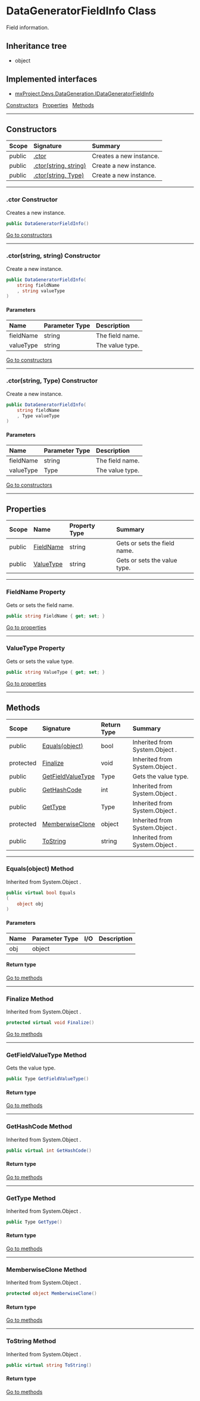 ﻿


# DataGeneratorFieldInfo Class



Field information.






## Inheritance tree
* object
## Implemented interfaces
* [mxProject.Devs.DataGeneration.IDataGeneratorFieldInfo](../mxProject.Devs.DataGeneration/IDataGeneratorFieldInfo.md)

[Constructors](#Constructors)&nbsp;&nbsp;
[Properties](#Properties)&nbsp;&nbsp;
[Methods](#Methods)&nbsp;&nbsp;

---
## Constructors
|Scope|Signature|Summary|
|:--|:--|:--|
| public | [.ctor](#ctor-constructor) | Creates a new instance. |
| public | [.ctor(string, string)](#ctorstring-string-constructor) | Create a new instance. |
| public | [.ctor(string, Type)](#ctorstring-type-constructor) | Create a new instance. |
---
### .ctor Constructor

Creates a new instance.
```c#
public DataGeneratorFieldInfo()
```

[Go to constructors](#Constructors)

---
### .ctor(string, string) Constructor

Create a new instance.
```c#
public DataGeneratorFieldInfo(
	string fieldName
	, string valueType
)
```
#### Parameters
|Name|Parameter Type|Description|
|:--|:--|:--|
| fieldName | string | The field name. |
| valueType | string | The value type. |

[Go to constructors](#Constructors)

---
### .ctor(string, Type) Constructor

Create a new instance.
```c#
public DataGeneratorFieldInfo(
	string fieldName
	, Type valueType
)
```
#### Parameters
|Name|Parameter Type|Description|
|:--|:--|:--|
| fieldName | string | The field name. |
| valueType | Type | The value type. |

[Go to constructors](#Constructors)


---
## Properties
|Scope|Name|Property Type|Summary|
|:--|:--|:--|:--|
| public | [FieldName](#fieldname-property) | string | Gets or sets the field name. |
| public | [ValueType](#valuetype-property) | string | Gets or sets the value type. |
---
### FieldName Property

Gets or sets the field name.
```c#
public string FieldName { get; set; }
```

[Go to properties](#Properties)

---
### ValueType Property

Gets or sets the value type.
```c#
public string ValueType { get; set; }
```

[Go to properties](#Properties)




---
## Methods
|Scope|Signature|Return Type|Summary|
|:--|:--|:--|:--|
| public | [Equals(object)](#equalsobject-method) | bool | Inherited from  System.Object . |
| protected | [Finalize](#finalize-method) | void | Inherited from  System.Object . |
| public | [GetFieldValueType](#getfieldvaluetype-method) | Type | Gets the value type. |
| public | [GetHashCode](#gethashcode-method) | int | Inherited from  System.Object . |
| public | [GetType](#gettype-method) | Type | Inherited from  System.Object . |
| protected | [MemberwiseClone](#memberwiseclone-method) | object | Inherited from  System.Object . |
| public | [ToString](#tostring-method) | string | Inherited from  System.Object . |
---
### Equals(object) Method

Inherited from  System.Object .
```c#
public virtual bool Equals
(
	object obj
)
```
#### Parameters
|Name|Parameter Type|I/O|Description|
|:--|:--|:-:|:--|
| obj | object |  |  |
#### Return type


[Go to methods](#Methods)

---
### Finalize Method

Inherited from  System.Object .
```c#
protected virtual void Finalize()
```

[Go to methods](#Methods)

---
### GetFieldValueType Method

Gets the value type.
```c#
public Type GetFieldValueType()
```
#### Return type


[Go to methods](#Methods)

---
### GetHashCode Method

Inherited from  System.Object .
```c#
public virtual int GetHashCode()
```
#### Return type


[Go to methods](#Methods)

---
### GetType Method

Inherited from  System.Object .
```c#
public Type GetType()
```
#### Return type


[Go to methods](#Methods)

---
### MemberwiseClone Method

Inherited from  System.Object .
```c#
protected object MemberwiseClone()
```
#### Return type


[Go to methods](#Methods)

---
### ToString Method

Inherited from  System.Object .
```c#
public virtual string ToString()
```
#### Return type


[Go to methods](#Methods)



